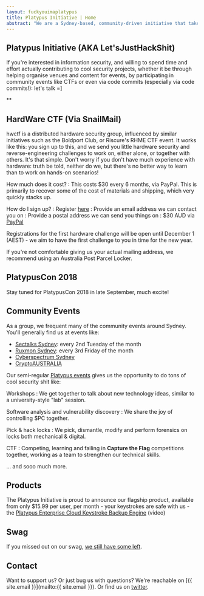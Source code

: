 ```yaml
---
layout: fuckyouimaplatypus
title: Platypus Initiative | Home
abstract: "We are a Sydney-based, community-driven initiative that takes a hands-on approach in doing cool security stuff: we're less about debating the merits of the latest iteration of the PCI-PTS or whether a particular vulnerability should have a CVSS score of 6.75 or 6.77, and more about bringing together like-minded people to share ideas, work on cool information security projects and participate in community events together. Think of it as a casual infosec fight club of sorts: the only real rule is that you have to play."
---
```


## Platypus Initiative (AKA Let'sJustHackShit)

If you're interested in information security, and willing to spend time and effort actually contributing to cool security projects, whether it be through helping organise venues and content for events, by participating in community events like CTFs or even via code commits (especially via code commits!): let's talk =]

**

## HardWare CTF (Via SnailMail)

hwctf is a distributed hardware security group, influenced by similar initiatives such as the Boldport Club, or Riscure's RHME CTF event. It works like this: you sign up to this, and we send you little hardware security and reverse-engineering challenges to work on, either alone, or together with others. It's that simple.
Don't worry if you don't have much experience with hardware: truth be told, neither do we, but there's no better way to learn than to work on hands-on scenarios!

How much does it cost?
: This costs $30 every 6 months, via PayPal. This is primarily to recover some of the cost of materials and shipping, which very quickly stacks up.

How do I sign up?
: Register [here](https://docs.google.com/forms/d/e/1FAIpQLSfx_kmS8S4P1N_ZXpnVyVnCb_IhpQXxwDurTsj7eELSBSk4ug/viewform)
: Provide an email address we can contact you on
: Provide a postal address we can send you things on
: $30 AUD via [PayPal](https://www.paypal.me/platypusinitiative/30)

Registrations for the first hardware challenge will be open until December 1 (AEST) - we aim to have the first challenge to you in time for the new year.

If you're not comfortable giving us your actual mailing address, we recommend using an Australia Post Parcel Locker.

## PlatypusCon 2018

Stay tuned for PlatypusCon 2018 in late September, much excite!

## Community Events

As a group, we frequent many of the community events around Sydney. You'll generally find us at events like:

- [Sectalks Sydney](https://www.meetup.com/en-AU/SecTalks/): every 2nd Tuesday of the month
- [Ruxmon Sydney](http://www.ruxmon.com/sydney/): every 3rd Friday of the month
- [Cyberspectrum Sydney](https://www.meetup.com/en-AU/sdr-sydney/)
- [CryptoAUSTRALIA](https://www.meetup.com/en-AU/CryptoAUSTRALIA-Digital-Self-Defence-Privacy/)

Our semi-regular [Platypus events](http://www.meetup.com/en-AU/OWASP-Sydney-Web-Application-Security-Group/) gives us the opportunity to do tons of cool security shit like:

Workshops
: We get together to talk about new technology ideas, similar to a university-style "lab" session.

Software analysis and vulnerability discovery
: We share the joy of controlling $PC together.

Pick & hack locks
: We pick, dismantle, modify and perform forensics on locks both mechanical & digital.

CTF
: Competing, learning and failing in **Capture the Flag** competitions together, working as a team to strengthen our technical skills.

... and sooo much more.

## Products
The Platypus Initiative is proud to announce our flagship product, available from only $15.99 per user, per month - your keystrokes are safe with us - the [Platypus Enterprise Cloud Keystroke Backup Engine](https://www.youtube.com/watch?v=F4hzFFWhyrE) (video)

## Swag

If you missed out on our swag,
[we still have some left](https://www.stickermule.com/user/1070711202/stickers).

## Contact

Want to support us? Or just bug us with questions? We're reachable on [{{ site.email }}](mailto:{{ site.email }}).
Or find us on [twitter](https://twitter.com/platypuspartay).
